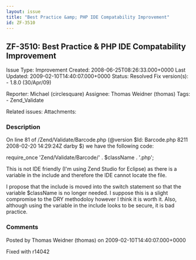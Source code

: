 ```yaml
---
layout: issue
title: "Best Practice &amp; PHP IDE Compatability Improvement"
id: ZF-3510
---
```


ZF-3510: Best Practice & PHP IDE Compatability Improvement
----------------------------------------------------------

 Issue Type: Improvement Created: 2008-06-25T08:26:33.000+0000 Last Updated: 2009-02-10T14:40:07.000+0000 Status: Resolved Fix version(s): - 1.8.0 (30/Apr/09)
 
 Reporter:  Michael (circlesquare)  Assignee:  Thomas Weidner (thomas)  Tags: - Zend\_Validate
 
 Related issues: 
 Attachments: 
### Description

On line 81 of /Zend/Validate/Barcode.php (@version $Id: Barcode.php 8211 2008-02-20 14:29:24Z darby $) we have the following code:

require\_once 'Zend/Validate/Barcode/' . $className . '.php';

This is not IDE friendly (I'm using Zend Studio for Eclipse) as there is a variable in the include and therefore the IDE cannot locate the file.

I propose that the include is moved into the switch statement so that the variable $className is no longer needed. I suppose this is a slight compromise to the DRY methodoloy however I think it is worth it. Also, although using the variable in the include looks to be secure, it is bad practice.

 

 

### Comments

Posted by Thomas Weidner (thomas) on 2009-02-10T14:40:07.000+0000

Fixed with r14042

 

 